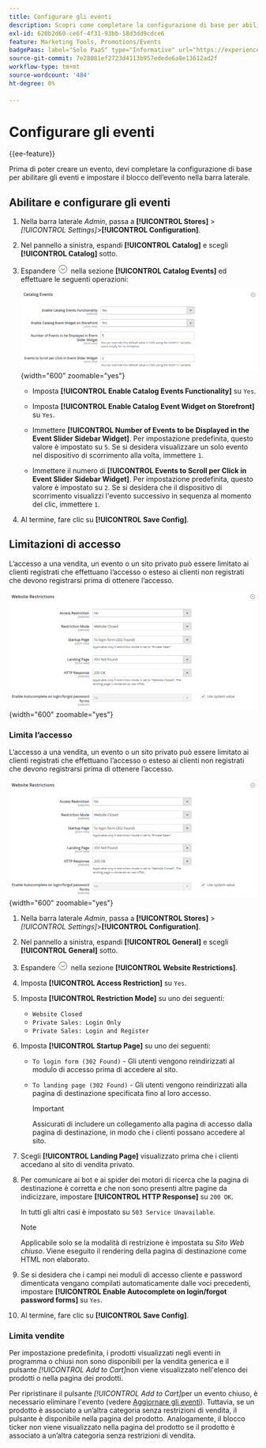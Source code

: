 ```yaml
---
title: Configurare gli eventi
description: Scopri come completare la configurazione di base per abilitare gli eventi e impostare il blocco eventi nella barra laterale della vetrina.
exl-id: 620b2d60-ce6f-4f31-93bb-18d3dd9cdce6
feature: Marketing Tools, Promotions/Events
badgePaas: label="Solo PaaS" type="Informative" url="https://experienceleague.adobe.com/it/docs/commerce/user-guides/product-solutions" tooltip="Applicabile solo ai progetti Adobe Commerce on Cloud (infrastruttura PaaS gestita da Adobe) e ai progetti on-premise."
source-git-commit: 7e28081ef2723d4113b957edede6a8e13612ad2f
workflow-type: tm+mt
source-wordcount: '484'
ht-degree: 0%

---
```


# Configurare gli eventi

{{ee-feature}}

Prima di poter creare un evento, devi completare la configurazione di base per abilitare gli eventi e impostare il blocco dell’evento nella barra laterale.

## Abilitare e configurare gli eventi

1. Nella barra laterale _Admin_, passa a **[!UICONTROL Stores]** > _[!UICONTROL Settings]_>**[!UICONTROL Configuration]**.

1. Nel pannello a sinistra, espandi **[!UICONTROL Catalog]** e scegli **[!UICONTROL Catalog]** sotto.

1. Espandere ![Il selettore di espansione](../assets/icon-display-expand.png) nella sezione **[!UICONTROL Catalog Events]** ed effettuare le seguenti operazioni:

   ![Configurazione catalogo - eventi catalogo](../configuration-reference/catalog/assets/catalog-events.png){width="600" zoomable="yes"}

   - Imposta **[!UICONTROL Enable Catalog Events Functionality]** su `Yes`.

   - Imposta **[!UICONTROL Enable Catalog Event Widget on Storefront]** su `Yes`.

   - Immettere **[!UICONTROL Number of Events to be Displayed in the Event Slider Sidebar Widget]**. Per impostazione predefinita, questo valore è impostato su `5`. Se si desidera visualizzare un solo evento nel dispositivo di scorrimento alla volta, immettere `1`.

   - Immettere il numero di **[!UICONTROL Events to Scroll per Click in Event Slider Sidebar Widget]**. Per impostazione predefinita, questo valore è impostato su `2`. Se si desidera che il dispositivo di scorrimento visualizzi l&#39;evento successivo in sequenza al momento del clic, immettere `1`.

1. Al termine, fare clic su **[!UICONTROL Save Config]**.

## Limitazioni di accesso

L’accesso a una vendita, un evento o un sito privato può essere limitato ai clienti registrati che effettuano l’accesso o esteso ai clienti non registrati che devono registrarsi prima di ottenere l’accesso.

![Configurazione generale - restrizioni siti Web](../configuration-reference/general/assets/general-website-restrictions.png){width="600" zoomable="yes"}

### Limita l’accesso

L’accesso a una vendita, un evento o un sito privato può essere limitato ai clienti registrati che effettuano l’accesso o esteso ai clienti non registrati che devono registrarsi prima di ottenere l’accesso.

![Configurazione generale - restrizioni siti Web](../configuration-reference/general/assets/general-website-restrictions.png){width="600" zoomable="yes"}

1. Nella barra laterale _Admin_, passa a **[!UICONTROL Stores]** > _[!UICONTROL Settings]_>**[!UICONTROL Configuration]**.

1. Nel pannello a sinistra, espandi **[!UICONTROL General]** e scegli **[!UICONTROL General]** sotto.

1. Espandere ![Il selettore di espansione](../assets/icon-display-expand.png) nella sezione **[!UICONTROL Website Restrictions]**.

1. Imposta **[!UICONTROL Access Restriction]** su `Yes`.

1. Imposta **[!UICONTROL Restriction Mode]** su uno dei seguenti:

   - `Website Closed`
   - `Private Sales: Login Only`
   - `Private Sales: Login and Register`

1. Imposta **[!UICONTROL Startup Page]** su uno dei seguenti:

   - `To login form (302 Found)` - Gli utenti vengono reindirizzati al modulo di accesso prima di accedere al sito.

   - `To landing page (302 Found)` - Gli utenti vengono reindirizzati alla pagina di destinazione specificata fino al loro accesso.

     >[!IMPORTANT]
     >
     >Assicurati di includere un collegamento alla pagina di accesso dalla pagina di destinazione, in modo che i clienti possano accedere al sito.

1. Scegli **[!UICONTROL Landing Page]** visualizzato prima che i clienti accedano al sito di vendita privato.

1. Per comunicare ai bot e ai spider dei motori di ricerca che la pagina di destinazione è corretta e che non sono presenti altre pagine da indicizzare, impostare **[!UICONTROL HTTP Response]** su `200 OK`.

   In tutti gli altri casi è impostato su `503 Service Unavailable`.

   >[!NOTE]
   >
   >Applicabile solo se la modalità di restrizione è impostata su _Sito Web chiuso_. Viene eseguito il rendering della pagina di destinazione come HTML non elaborato.

1. Se si desidera che i campi nei moduli di accesso cliente e password dimenticata vengano compilati automaticamente dalle voci precedenti, impostare **[!UICONTROL Enable Autocomplete on login/forgot password forms]** su `Yes`.

1. Al termine, fare clic su **[!UICONTROL Save Config]**.

### Limita vendite

Per impostazione predefinita, i prodotti visualizzati negli eventi in programma o chiusi non sono disponibili per la vendita generica e il pulsante _[!UICONTROL Add to Cart]_&#x200B;non viene visualizzato nell&#39;elenco dei prodotti o nella pagina dei prodotti.

Per ripristinare il pulsante _[!UICONTROL Add to Cart]_&#x200B;per un evento chiuso, è necessario eliminare l&#39;evento (vedere [Aggiornare gli eventi](event-create.md#update-events)). Tuttavia, se un prodotto è associato a un’altra categoria senza restrizioni di vendita, il pulsante è disponibile nella pagina del prodotto. Analogamente, il blocco ticker non viene visualizzato nella pagina del prodotto se il prodotto è associato a un’altra categoria senza restrizioni di vendita.
